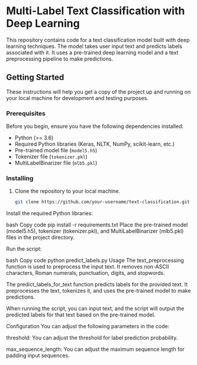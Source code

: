 # Multi-Label Text Classification with Deep Learning

This repository contains code for a text classification model built with deep learning techniques. The model takes user input text and predicts labels associated with it. It uses a pre-trained deep learning model and a text preprocessing pipeline to make predictions.

## Getting Started

These instructions will help you get a copy of the project up and running on your local machine for development and testing purposes.

### Prerequisites

Before you begin, ensure you have the following dependencies installed:

- Python (>= 3.6)
- Required Python libraries (Keras, NLTK, NumPy, scikit-learn, etc.)
- Pre-trained model file (`model5.h5`)
- Tokenizer file (`tokenizer.pkl`)
- MultiLabelBinarizer file (`mlb5.pkl`)

### Installing

1. Clone the repository to your local machine.

   ```bash
   git clone https://github.com/your-username/text-classification.git
Install the required Python libraries:

bash
Copy code
pip install -r requirements.txt
Place the pre-trained model (model5.h5), tokenizer (tokenizer.pkl), and MultiLabelBinarizer (mlb5.pkl) files in the project directory.

Run the script:

bash
Copy code
python predict_labels.py
Usage
The text_preprocessing function is used to preprocess the input text. It removes non-ASCII characters, Roman numerals, punctuation, digits, and stopwords.

The predict_labels_for_text function predicts labels for the provided text. It preprocesses the text, tokenizes it, and uses the pre-trained model to make predictions.

When running the script, you can input text, and the script will output the predicted labels for that text based on the pre-trained model.

Configuration
You can adjust the following parameters in the code:

threshold: You can adjust the threshold for label prediction probability.

max_sequence_length: You can adjust the maximum sequence length for padding input sequences.
